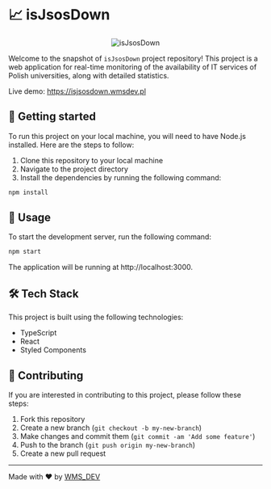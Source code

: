 # 📈 isJsosDown

<p align="center">
  <img src="https://i.imgur.com/B1tCV7i.png" alt="isJsosDown">
</p>

Welcome to the snapshot of `isJsosDown` project repository! This project is a web application for real-time monitoring of the availability of IT services of Polish universities, along with detailed statistics.

Live demo: https://isjsosdown.wmsdev.pl

## 🚀 Getting started

To run this project on your local machine, you will need to have Node.js installed. Here are the steps to follow:

1. Clone this repository to your local machine
2. Navigate to the project directory
3. Install the dependencies by running the following command:
```bash
npm install
```

## 🔧 Usage
To start the development server, run the following command:
```bash
npm start
```

The application will be running at http://localhost:3000.

## 🛠️ Tech Stack

This project is built using the following technologies:

- TypeScript
- React
- Styled Components

## 🤝 Contributing

If you are interested in contributing to this project, please follow these steps:

1. Fork this repository
2. Create a new branch (`git checkout -b my-new-branch`)
3. Make changes and commit them (`git commit -am 'Add some feature'`)
4. Push to the branch (`git push origin my-new-branch`)
5. Create a new pull request


---

Made with ❤️ by [WMS_DEV](https://github.com/WMS-DEV)
